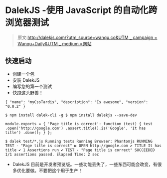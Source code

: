 # DalekJS -使用 JavaScript 的自动化跨浏览器测试

> 原文:[http://dalekjs.com/?utm_source=wanqu.co&UTM _ campaign = Wanqu+Daily&UTM _ medium =网站](http://dalekjs.com/?utm_source=wanqu.co&utm_campaign=Wanqu+Daily&utm_medium=website)

## 快速启动

*   创建一个包
*   安装 DalekJS
*   编写您的第一个测试
*   快跑这头野兽！

```
{ "name": "myCssTardis", "description": "Is awesome", "version": "0.0.2" }
```

```
$ npm install dalek-cli -g $ npm install dalekjs --save-dev
```

```
module.exports = { 'Page title is correct': function (test) { test .open('http://google.com') .assert.title().is('Google', 'It has title') .done(); } };
```

```
$ dalek test/*.js Running tests Running Browser: Phantomjs RUNNING TEST - "Page title is correct" ▶ OPEN http://google.com ✔ TITLE It has title ✔ 1 Assertions run ✔ TEST - "Page title is correct" SUCCEEDED 1/1 assertions passed. Elapsed Time: 2 sec
```

* DalekJS 目前是开发者预览版。一些功能丢失了，一些东西可能会改变，有很多优化要做。不要把这个用于生产！